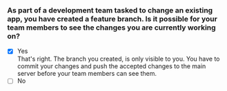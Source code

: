 ### As part of a development team tasked to change an existing app, you have created a feature branch. Is it possible for your team members to see the changes you are currently working on?

- [x] Yes <br>
      That's right. The branch you created, is only visible to you. You have to commit your changes and push the accepted changes to the main server before your team members can see them.
- [ ] No
